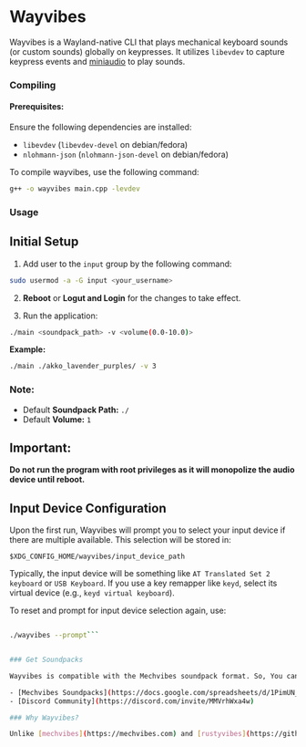 # Wayvibes

Wayvibes is a Wayland-native CLI that plays mechanical keyboard sounds (or custom sounds) globally on keypresses. It utilizes `libevdev` to capture keypress events and [miniaudio](https://miniaud.io) to play sounds.

### Compiling

#### Prerequisites:
Ensure the following dependencies are installed:

- `libevdev` (`libevdev-devel` on debian/fedora)
- `nlohmann-json` (`nlohmann-json-devel` on debian/fedora)

To compile wayvibes, use the following command: 

```bash
g++ -o wayvibes main.cpp -levdev
```

### Usage

## Initial Setup
1. Add user to the `input` group by the following command:

```bash
sudo usermod -a -G input <your_username>
```

2. **Reboot** or **Logut and Login** for the changes to take effect.

3. Run the application:

```bash
./main <soundpack_path> -v <volume(0.0-10.0)>
```

**Example:** 

```bash
./main ./akko_lavender_purples/ -v 3
```
### Note:
- Default **Soundpack Path:** `./`
- Default **Volume:** `1`

## **Important**:
**Do not run the program with root privileges as it will monopolize the audio device until reboot.**

## Input Device Configuration
Upon the first run, Wayvibes will prompt you to select your input device if there are multiple available. This selection will be stored in:

`$XDG_CONFIG_HOME/wayvibes/input_device_path`

Typically, the input device will be something like `AT Translated Set 2 keyboard` or `USB Keyboard`. If you use a key remapper like `keyd`, select its virtual device (e.g., `keyd virtual keyboard`).

To reset and prompt for input device selection again, use:

```bash 

./wayvibes --prompt```


### Get Soundpacks

Wayvibes is compatible with the Mechvibes soundpack format. So, You can find soundpacks from the following sources:

- [Mechvibes Soundpacks](https://docs.google.com/spreadsheets/d/1PimUN_Qn3CWqfn-93YdVW8OWy8nzpz3w3me41S8S494)
- [Discord Community](https://discord.com/invite/MMVrhWxa4w)

### Why Wayvibes?

Unlike [mechvibes](https://mechvibes.com) and [rustyvibes](https://github.com/KunalBagaria/rustyvibes), which encounter [issues](https://github.com/KunalBagaria/rustyvibes/issues/23) on Wayland, Wayvibes aims to provide a seamless integration with wayland.
